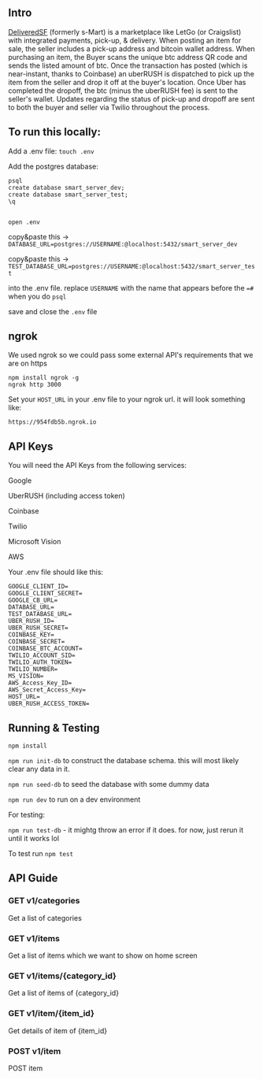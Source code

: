 ## Intro

[DeliveredSF](https://deliveredsf.herokuapp.com/) (formerly s-Mart) is a marketplace like LetGo (or Craigslist) with integrated payments, pick-up, & delivery. When posting an item for sale, the seller includes a pick-up address and bitcoin wallet address. When purchasing an item, the Buyer scans the unique btc address QR code and sends the listed amount of btc. Once the transaction has posted (which is near-instant, thanks to Coinbase) an uberRUSH is dispatched to pick up the item from the seller and drop it off at the buyer's location. Once Uber has completed the dropoff, the btc (minus the uberRUSH fee) is sent to the seller's wallet. Updates regarding the status of pick-up and dropoff are sent to both the buyer and seller via Twilio throughout the process.

## To run this locally:

Add a .env file:
```touch .env```


Add the postgres database:
```
psql
create database smart_server_dev;
create database smart_server_test;
\q


open .env
```
copy&paste this -> ```DATABASE_URL=postgres://USERNAME:@localhost:5432/smart_server_dev```

copy&paste this -> ```TEST_DATABASE_URL=postgres://USERNAME:@localhost:5432/smart_server_test```

into the .env file. replace ```USERNAME``` with the name that appears before the ```=#``` when you do ```psql```

save and close the ```.env``` file


## ngrok

We used ngrok so we could pass some external API's requirements that we are on https

```
npm install ngrok -g
ngrok http 3000
````

Set your ```HOST_URL``` in your .env file to your ngrok url. it will look something like:
```
https://954fdb5b.ngrok.io
```


## API Keys

You will need the API Keys from the following services:

Google

UberRUSH (including access token)

Coinbase

Twilio

Microsoft Vision

AWS

Your .env file should like this:

```
GOOGLE_CLIENT_ID=
GOOGLE_CLIENT_SECRET=
GOOGLE_CB_URL=
DATABASE_URL=
TEST_DATABASE_URL=
UBER_RUSH_ID=
UBER_RUSH_SECRET=
COINBASE_KEY=
COINBASE_SECRET=
COINBASE_BTC_ACCOUNT=
TWILIO_ACCOUNT_SID=
TWILIO_AUTH_TOKEN=
TWILIO_NUMBER=
MS_VISION=
AWS_Access_Key_ID=
AWS_Secret_Access_Key=
HOST_URL=
UBER_RUSH_ACCESS_TOKEN=
```

## Running & Testing

```npm install```

```npm run init-db``` to construct the database schema. this will most likely clear any data in it.

```npm run seed-db``` to seed the database with some dummy data

```npm run dev``` to run on a dev environment

For testing: 

```npm run test-db``` - it mightg throw an error if it does. for now, just rerun it until it works lol

To test run ```npm test```


## API Guide

### GET v1/categories

Get a list of categories

### GET v1/items

Get a list of items which we want to show on home screen

### GET v1/items/{category_id}

Get a list of items of {category_id}

### GET v1/item/{item_id}

Get details of item of {item_id}

### POST v1/item

POST item